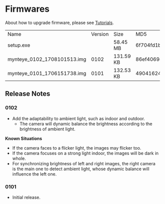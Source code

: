 
# Firmwares

About how to upgrade firmware, please see [Tutorials](https://slightech.github.io/MYNT-EYE-SDK/tutorials.html).

<table>
  <tr>
    <td>Name</td>
    <td>Version</td>
    <td>Size</td>
    <td>MD5</td>
  </tr>
  <tr>
    <td>setup.exe</td>
    <td></td>
    <td>58.45 MB</td>
    <td>6f704fd1bbd6d44808f2d989cf78fbe2</td>
  </tr>
  <tr>
    <td>mynteye_0102_1708101513.img</td>
    <td>0102</td>
    <td>131.59 KB</td>
    <td>86ef4069eee6b96bf5325cae8809b904</td>
  </tr>
  <tr>
    <td>mynteye_0101_1706151738.img</td>
    <td>0101</td>
    <td>132.53 KB</td>
    <td>49041624e6dca608e0c6610a5ba16a21</td>
  </tr>
</table>

## Release Notes

### 0102

* Add the adaptability to ambient light, such as indoor and outdoor.
    - The camera will dynamic balance the brightness according to the brightness of ambient light.

**Known Situations**

* If the camera faces to a flicker light, the images may flicker too.
* If the camera focuses on a strong light indoor, the images will be dark in whole.
* For synchronizing brightness of left and right images, the right camera is the main one to detect ambient light, whose dynamic balance will influence the left one.

### 0101

* Initial release.
